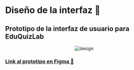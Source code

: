# Diseño de la interfaz 🎨

## Prototipo de la interfaz de usuario para EduQuizLab 
<p align="center">
  <img src="https://res.cloudinary.com/drxyoybae/image/upload/v1699588219/random/edu-complete_bxrjvb.png" alt="design">
</p>

### [Link al prototipo en Figma 🔗](https://www.figma.com/proto/IgzhHsEYHVv2Ty23VT2jAl/EduQuizLab?type=design&node-id=1-2&t=MLsjD9wbj9EzY0o2-1&scaling=scale-down&page-id=0%3A1&starting-point-node-id=1%3A2&mode=design)